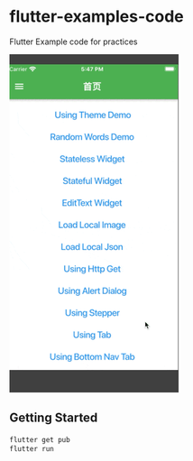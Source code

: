 # flutter-examples-code

Flutter Example code for practices

![demo](./imgs/demo.gif)

## Getting Started
```
flutter get pub
flutter run
```
